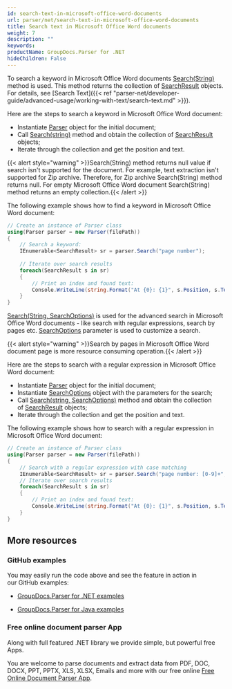 ```yaml
---
id: search-text-in-microsoft-office-word-documents
url: parser/net/search-text-in-microsoft-office-word-documents
title: Search text in Microsoft Office Word documents
weight: 7
description: ""
keywords: 
productName: GroupDocs.Parser for .NET
hideChildren: False
---
```

To search a keyword in Microsoft Office Word documents [Search(String)](https://apireference.groupdocs.com/net/parser/groupdocs.parser/parser/methods/search) method is used. This method returns the collection of [SearchResult](https://apireference.groupdocs.com/net/parser/groupdocs.parser.data/searchresult) objects. For details, see [Search Text]({{< ref "parser-net/developer-guide/advanced-usage/working-with-text/search-text.md" >}}).

Here are the steps to search a keyword in Microsoft Office Word document:

*   Instantiate [Parser](https://apireference.groupdocs.com/net/parser/groupdocs.parser/parser) object for the initial document;
*   Call [Search(string)](https://apireference.groupdocs.com/net/parser/groupdocs.parser/parser/methods/search) method and obtain the collection of [SearchResult](https://apireference.groupdocs.com/net/parser/groupdocs.parser.data/searchresult) objects;
*   Iterate through the collection and get the position and text.

{{< alert style="warning" >}}Search(String) method returns null value if search isn't supported for the document. For example, text extraction isn't supported for Zip archive. Therefore, for Zip archive Search(String) method returns null. For empty Microsoft Office Word document Search(String) method returns an empty collection.{{< /alert >}}

The following example shows how to find a keyword in Microsoft Office Word document:

```csharp
// Create an instance of Parser class
using(Parser parser = new Parser(filePath))
{
    // Search a keyword:
    IEnumerable<SearchResult> sr = parser.Search("page number");
 
    // Iterate over search results
    foreach(SearchResult s in sr)
    {
        // Print an index and found text:
        Console.WriteLine(string.Format("At {0}: {1}", s.Position, s.Text));
    }
}
```

[Search(String, SearchOptions)](https://apireference.groupdocs.com/net/parser/groupdocs.parser.parser/search/methods/1) is used for the advanced search in Microsoft Office Word documents - like search with regular expressions, search by pages etc. [SearchOptions](https://apireference.groupdocs.com/net/parser/groupdocs.parser.options/searchoptions) parameter is used to customize a search.

{{< alert style="warning" >}}Search by pages in Microsoft Office Word document page is more resource consuming operation.{{< /alert >}}

Here are the steps to search with a regular expression in Microsoft Office Word document:

*   Instantiate [Parser](https://apireference.groupdocs.com/net/parser/groupdocs.parser/parser) object for the initial document;
*   Instantiate [SearchOptions](https://apireference.groupdocs.com/net/parser/groupdocs.parser.options/searchoptions) object with the parameters for the search;
*   Call [Search(string, SearchOptions)](https://apireference.groupdocs.com/net/parser/groupdocs.parser.parser/search/methods/1) method and obtain the collection of [SearchResult](https://apireference.groupdocs.com/net/parser/groupdocs.parser.data/searchresult) objects;
*   Iterate through the collection and get the position and text.

The following example shows how to search with a regular expression in Microsoft Office Word document:

```csharp
// Create an instance of Parser class
using(Parser parser = new Parser(filePath))
{
    // Search with a regular expression with case matching
    IEnumerable<SearchResult> sr = parser.Search("page number: [0-9]+", new SearchOptions(true, false, true));
    // Iterate over search results
    foreach(SearchResult s in sr)
    {
        // Print an index and found text:
        Console.WriteLine(string.Format("At {0}: {1}", s.Position, s.Text));
    }
}
```

## More resources

### GitHub examples

You may easily run the code above and see the feature in action in our GitHub examples:

*   [GroupDocs.Parser for .NET examples](https://github.com/groupdocs-parser/GroupDocs.Parser-for-.NET)
    
*   [GroupDocs.Parser for Java examples](https://github.com/groupdocs-parser/GroupDocs.Parser-for-Java)
    

### Free online document parser App

Along with full featured .NET library we provide simple, but powerful free Apps.

You are welcome to parse documents and extract data from PDF, DOC, DOCX, PPT, PPTX, XLS, XLSX, Emails and more with our free online [Free Online Document Parser App](https://products.groupdocs.app/parser).
